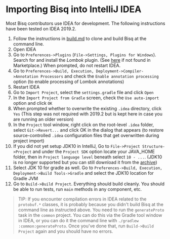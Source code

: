 # Importing Bisq into IntelliJ IDEA

Most Bisq contributors use IDEA for development. The following instructions have been tested on IDEA 2019.2.

 1. Follow the instructions in [build.md](build.md) to clone and build Bisq at the command line.
 1. Open IDEA
 1. Go to `Preferences->Plugins` (`File->Settings, Plugins for Windows`). Search for and install the _Lombok_ plugin. (See [here](https://plugins.jetbrains.com/plugin/6317-lombok) if not found in Marketplace.) When prompted, do not restart IDEA.
 1. Go to `Preferences->Build, Execution, Deployment->Compiler->Annotation Processors` and check the `Enable annotation processing` option (to enable processing of Lombok annotations)
 1. Restart IDEA
 1. Go to `Import Project`, select the `settings.gradle` file and click `Open`
 1. In the `Import Project from Gradle` screen, check the `Use auto-import` option and click `OK`
 1. When prompted whether to overwrite the existing `.idea` directory, click `Yes` (This step was not required with 2019.2 but is kept here in case you are running an older version)
 1. In the `Project` tool window, right click on the root-level `.idea` folder, select `Git->Revert...` and click OK in the dialog that appears (to restore source-controlled `.idea` configuration files that get overwritten during project import)
 1. If you did not yet setup JDK10 in IntelliJ, Go to `File->Project Structure->Project` and under the `Project SDK` option locate your JAVA_HOME folder, then in `Project language level` beneath select `10 - ...`. (JDK10 is no longer supported but you can still download it from the [archive](https://jdk.java.net/archive/))
 1. Select JDK 10 for gradle as well. Go to `Preferences->Build, Execution, Deployment->Build Tools->Gradle` and select the JDK10 location for Gradle JVM
 1. Go to `Build->Build Project`. Everything should build cleanly. You should be able to run tests, run `main` methods in any component, etc.

> TIP: If you encounter compilation errors in IDEA related to the `protobuf.*` classes, it is probably because you didn't build Bisq at the command line as instructed above. You need to run the `generateProto` task in the `common` project. You can do this via the Gradle tool window in IDEA, or you can do it the command line with `./gradlew :common:generateProto`. Once you've done that, run `Build->Build Project` again and you should have no errors.
